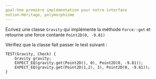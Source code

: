 ```yaml
---
goal:Une première implémentation pour notre interface
notion:Héritage, polymorphisme
---
```

Écrivez une classe `Gravity` qui implémente la méthode `Force::get` et retourne une force contante `Point2D(0, -9.81)`

Vérifiez que la classe fait passer le test suivant :

    TEST(Gravity, Check) {
        Gravity gravity;
        EXPECT_EQ(gravity.get(Point2D(), 0), Point2D(0, -9.81));
        EXPECT_EQ(gravity.get(Point2D(1,2), 3), Point2D(0, -9.81));
    }